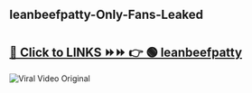 
 ## leanbeefpatty-Only-Fans-Leaked

# <h2><a href="https://clipsfans.com/leanbeefpatty&ref=git">🔗 Click to LINKS ⏩⏩ 👉 🟢 leanbeefpatty </a></h2>

<a href="https://clipsfans.com/leanbeefpatty&ref=git" rel="nofollow" data-target="animated-image.originalLink"><img src="https://i.ibb.co.com/xMMVF88/686577567.gif" alt="Viral Video Original" style="max-width: 100%; display: inline-block;" data-target="animated-image.originalImage"></a>
